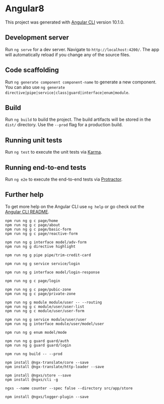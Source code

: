 # Angular8

This project was generated with [Angular CLI](https://github.com/angular/angular-cli) version 10.1.0.

## Development server

Run `ng serve` for a dev server. Navigate to `http://localhost:4200/`. The app will automatically reload if you change any of the source files.

## Code scaffolding

Run `ng generate component component-name` to generate a new component. You can also use `ng generate directive|pipe|service|class|guard|interface|enum|module`.

## Build

Run `ng build` to build the project. The build artifacts will be stored in the `dist/` directory. Use the `--prod` flag for a production build.

## Running unit tests

Run `ng test` to execute the unit tests via [Karma](https://karma-runner.github.io).

## Running end-to-end tests

Run `ng e2e` to execute the end-to-end tests via [Protractor](http://www.protractortest.org/).

## Further help

To get more help on the Angular CLI use `ng help` or go check out the [Angular CLI README](https://github.com/angular/angular-cli/blob/master/README.md).

```
npm run ng g c page/home
npm run ng g c page/about
npm run ng g c page/basic-form
npm run ng g c page/reactive-form

```

```
npm run ng g interface model/adv-form
npm run ng g directive highlight

npm run ng g pipe pipe/trim-credit-card
```

```
npm run ng g service service/login

npm run ng g interface model/login-response

npm run ng g c page/login

npm run ng g c page/pubic-zone
npm run ng g c page/private-zone

npm run ng g module module/user -- --routing
npm run ng g c module/user/user-list
npm run ng g c module/user/user-form

npm run ng g service module/user/user
npm run ng g interface module/user/model/user

npm run ng g enum model/mode
```

```
npm run ng g guard guard/auth
npm run ng g guard guard/login

npm run ng build -- --prod

npm install @ngx-translate/core --save
npm install @ngx-translate/http-loader --save

npm install @ngxs/store --save
npm install @ngxs/cli -g

ngxs --name counter --spec false --directory src/app/store

npm install @ngxs/logger-plugin --save
```